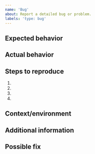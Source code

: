 ```yaml
---
name: 'Bug'
about: Report a detailed bug or problem.
labels: 'type: bug'
---
```


## Expected behavior

<!--
Tell us what should happen.
-->

## Actual behavior

<!--
Tell us what happens instead.
-->

## Steps to reproduce

<!--
Provide a link to a live example, or an unambiguous set of steps to reproduce this bug.
Include code to reproduce, if relevant.
-->

1.
2.
3.
4.

## Context/environment

<!--
Include as many relevant details about the environment you experienced the bug in
(package version, browser, device, link to your project, ...).
-->

## Additional information

<!--
[optional] Provide a more detailed information to the issue itself, and why you consider it to be a bug
-->

## Possible fix

<!--
[optional] Suggest a fix or reason for the bug
-->
